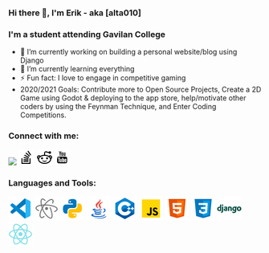 ### Hi there 👋, I'm Erik - aka [alta010]

<!--
**alta010/alta010** is a ✨ _special_ ✨ repository because its `README.md` (this file) appears on your GitHub profile.

Here are some ideas to get you started:
-->

### I'm a student attending Gavilan College

- 🔭 I’m currently working on building a personal website/blog using Django
- 🌱 I’m currently learning everything
- ⚡ Fun fact: I love to engage in competitive gaming
- 2020/2021 Goals: Contribute more to Open Source Projects, Create a 2D Game using Godot & deploying to the app store, help/motivate other coders by using the Feynman Technique, and Enter Coding Competitions.

### Connect with me:

<img src="icon-linkedin.png">
<img src="icons/icon-stack-overflow.png">
<img src="icons/icon-reddit.png">
<img src="icons/icon-youtube.png">

<br>

### Languages and Tools: 


<img src="logos/icon-visual-studio-code.png">
<img src="logos/icon-atom.png">
<img src="logos/icon-python.png">
<img src="logos/icon-java.png">
<img src="logos/icon-c++.png">
<img src="logos/icon-javascript.png">
<img src="logos/icon-html-5.png">
<img src="logos/icon-css3.png">
<img src="logos/icon-django.png">
<img src="logos/icon-react-native.png">
<br>

<!-- 
[website]:
[twitter]: https://twitter.com/ErikNTE
[youtube]: https://www.youtube.com/channel/UCZnsoOzMGf0fm1bSzSwDDNQ?view_as=subscriber
[instagram]:
[linkedin]: https://www.linkedin.com/in/erik-burgueno-gonzalez-5440451b4/
[reddit]: https://www.reddit.com/user/ErikTSK
[stack-overflow]: https://stackoverflow.com/users/13833064/erik-b-gonzalez?tab=profile

--> 